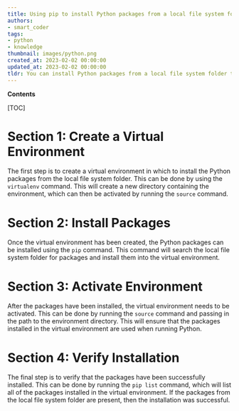 ```yaml
---
title: Using pip to install Python packages from a local file system folder into a virtualenv
authors:
- smart_coder
tags:
- python
- knowledge
thumbnail: images/python.png
created_at: 2023-02-02 00:00:00
updated_at: 2023-02-02 00:00:00
tldr: You can install Python packages from a local file system folder to a virtualenv with pip by using the `pip install -r /path/to/requirements.txt` command.
---
```


**Contents**

[TOC]

# Section 1: Create a Virtual Environment

The first step is to create a virtual environment in which to install the Python packages from the local file system folder. This can be done by using the `virtualenv` command. This will create a new directory containing the environment, which can then be activated by running the `source` command.

# Section 2: Install Packages

Once the virtual environment has been created, the Python packages can be installed using the `pip` command. This command will search the local file system folder for packages and install them into the virtual environment.

# Section 3: Activate Environment

After the packages have been installed, the virtual environment needs to be activated. This can be done by running the `source` command and passing in the path to the environment directory. This will ensure that the packages installed in the virtual environment are used when running Python.

# Section 4: Verify Installation

The final step is to verify that the packages have been successfully installed. This can be done by running the `pip list` command, which will list all of the packages installed in the virtual environment. If the packages from the local file system folder are present, then the installation was successful.
